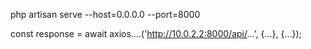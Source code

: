 php artisan serve --host=0.0.0.0 --port=8000

const response = await axios....('http://10.0.2.2:8000/api/...', {...}, {...});
 